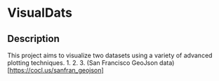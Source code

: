# VisualDats

## Description
This project aims to visualize two datasets using a variety of advanced plotting techniques.
1. 
2.
3. (San Francisco GeoJson data)[https://cocl.us/sanfran_geojson]
